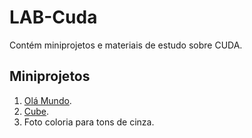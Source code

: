 # LAB-Cuda

Contém miniprojetos e materiais de estudo sobre CUDA.

## Miniprojetos

1. [Olá Mundo](hello-world).
2. [Cube](Cube/).
3. Foto coloria para tons de cinza.
